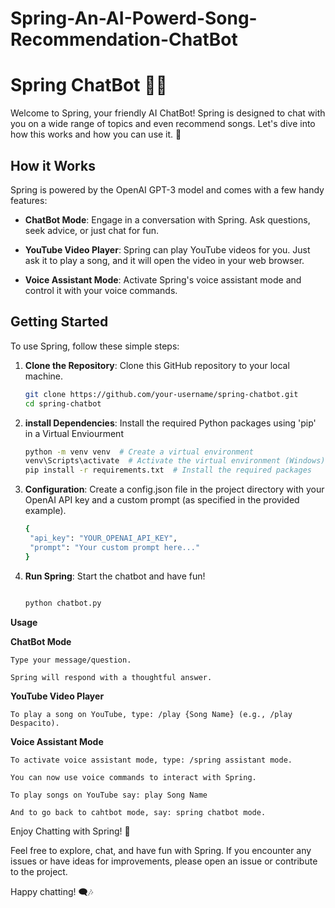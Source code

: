# Spring-An-AI-Powerd-Song-Recommendation-ChatBot
# Spring ChatBot 🤖🌸

Welcome to Spring, your friendly AI ChatBot! Spring is designed to chat with you on a wide range of topics and even recommend songs. Let's dive into how this works and how you can use it. 🎉

## How it Works

Spring is powered by the OpenAI GPT-3 model and comes with a few handy features:

- **ChatBot Mode**: Engage in a conversation with Spring. Ask questions, seek advice, or just chat for fun.

- **YouTube Video Player**: Spring can play YouTube videos for you. Just ask it to play a song, and it will open the video in your web browser.

- **Voice Assistant Mode**: Activate Spring's voice assistant mode and control it with your voice commands.

## Getting Started

To use Spring, follow these simple steps:

1. **Clone the Repository**: Clone this GitHub repository to your local machine.

   ```bash
   git clone https://github.com/your-username/spring-chatbot.git
   cd spring-chatbot
   
2. **install Dependencies**: Install the required Python packages using 'pip' in a Virtual Enviourment 

   ```bash
   python -m venv venv  # Create a virtual environment 
   venv\Scripts\activate  # Activate the virtual environment (Windows)
   pip install -r requirements.txt  # Install the required packages

3. **Configuration**: Create a config.json file in the project directory with your OpenAI API key and a custom prompt (as specified in the provided example).

   ```bash
   {
    "api_key": "YOUR_OPENAI_API_KEY",
    "prompt": "Your custom prompt here..."
   }

4.  **Run Spring**: Start the chatbot and have fun!

     ```bash

     python chatbot.py

**Usage**

**ChatBot Mode**

    Type your message/question.

    Spring will respond with a thoughtful answer.

**YouTube Video Player**

    To play a song on YouTube, type: /play {Song Name} (e.g., /play Despacito).

**Voice Assistant Mode**

    To activate voice assistant mode, type: /spring assistant mode.

    You can now use voice commands to interact with Spring.

    To play songs on YouTube say: play Song Name

    And to go back to cahtbot mode, say: spring chatbot mode.

Enjoy Chatting with Spring! 🌼

Feel free to explore, chat, and have fun with Spring. If you encounter any issues or have ideas for improvements, please open an issue or contribute to the project.

Happy chatting! 🗨️🎶
